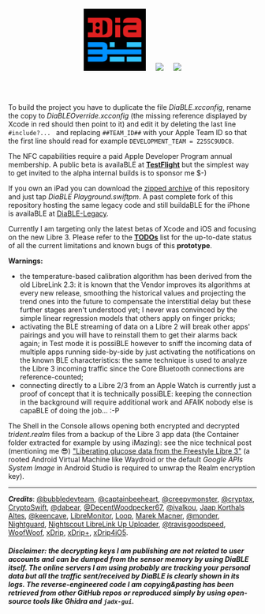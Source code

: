 <p align="center"><img src="./DiaBLE/Assets.xcassets/AppIcon.appiconset/Icon.png" width="25%" /> &nbsp; &nbsp; <img src="https://github.com/gui-dos/DiaBLE/assets/7220550/901ad341-edfb-426e-9617-6763cf377447" width="20.5%"/> &nbsp; &nbsp; <img src="https://github.com/gui-dos/DiaBLE/assets/7220550/57aa2b5f-6458-42a8-8d86-23eeb5260206" width="20.5%" /></p>
<br><br>

To build the project you have to duplicate the file _DiaBLE.xcconfig_, rename the copy to _DiaBLEOverride.xcconfig_ (the missing reference displayed by Xcode in red should then point to it) and edit it by deleting the last line `#include?... ` and replacing `##TEAM_ID##` with your Apple Team ID so that the first line should read for example `DEVELOPMENT_TEAM = Z25SC9UDC8`.

The NFC capabilities require a paid Apple Developer Program annual membership. A public beta is availaBLE at **[TestFlight](https://testflight.apple.com/join/H48doU3l)** but the simplest way to get invited to the alpha internal builds is to sponsor me $-)

If you own an iPad you can download the [zipped archive](https://github.com/gui-dos/DiaBLE/archive/refs/heads/main.zip) of this repository and just tap _DiaBLE Playground.swiftpm_. A past complete fork of this repository hosting the same legacy code and still buildaBLE for the iPhone is availaBLE at [DiaBLE-Legacy](https://github.com/gui-dos/DiaBLE-Legacy).

Currently I am targeting only the latest betas of Xcode and iOS and focusing on the new Libre 3. Please refer to the [**TODOs**](https://github.com/gui-dos/DiaBLE/blob/main/TODO.md) list for the up-to-date status of all the current limitations and known bugs of this **prototype**.

**Warnings:**
  * the temperature-based calibration algorithm has been derived from the old LibreLink 2.3: it is known that the Vendor improves its algorithms at every new release, smoothing the historical values and projecting the trend ones into the future to compensate the interstitial delay but these further stages aren't understood yet; I never was convinced by the simple linear regression models that others apply on finger pricks;
  * activating the BLE streaming of data on a Libre 2 will break other apps' pairings and you will have to reinstall them to get their alarms back again; in Test mode it is possiBLE however to sniff the incoming data of multiple apps running side-by-side by just activating the notifications on the known BLE characteristics: the same technique is used to analyze the Libre 3 incoming traffic since the Core Bluetooth connections are reference-counted;
  * connecting directly to a Libre 2/3 from an Apple Watch is currently just a proof of concept that it is technically possiBLE: keeping the connection in the background will require additional work and AFAIK nobody else is capaBLE of doing the job... :-P
  
The Shell in the Console allows opening both encrypted and decrypted _trident.realm_ files from a backup of the Libre 3 app data (the Container folder extracted for example by using iMazing): see the nice technical post (mentioning me 😎) ["Liberating glucose data from the Freestyle Libre 3"](https://frdmtoplay.com/freeing-glucose-data-from-the-freestyle-libre-3/) (a rooted Android Virtual Machine like Waydroid or the default _Google APIs System Image_ in Android Studio is required to unwrap the Realm encryption key).

---
***Credits***: [@bubbledevteam](https://github.com/bubbledevteam), [@captainbeeheart](https://github.com/captainbeeheart), [@creepymonster](https://github.com/creepymonster), [@cryptax](https://github.com/cryptax), [CryptoSwift](https://github.com/krzyzanowskim/CryptoSwift), [@dabear](https://github.com/dabear), [@DecentWoodpecker67](https://github.com/DecentWoodpecker67), [@ivalkou](https://github.com/ivalkou), [Jaap Korthals Altes](https://github.com/j-kaltes), [@keencave](https://github.com/keencave), [LibreMonitor](https://github.com/UPetersen/LibreMonitor/tree/Swift4), [Loop](https://github.com/LoopKit/Loop), [Marek Macner](https://github.com/MarekM60), [@monder](https://github.com/monder), [Nightguard]( https://github.com/nightscout/nightguard), [Nightscout LibreLink Up Uploader](https://github.com/timoschlueter/nightscout-librelink-up), [@travisgoodspeed](https://github.com/travisgoodspeed), [WoofWoof](https://github.com/gshaviv/ninety-two), [xDrip](https://github.com/Faifly/xDrip), [xDrip+](https://github.com/NightscoutFoundation/xDrip), [xDrip4iO5](https://github.com/JohanDegraeve/xdripswift).

###### ***Disclaimer: the decrypting keys I am publishing are not related to user accounts and can be dumped from the sensor memory by using DiaBLE itself. The online servers I am using probably are tracking your personal data but all the traffic sent/received by DiaBLE is clearly shown in its logs. The reverse-engineered code I am copying&pasting has been retrieved from other GitHub repos or reproduced simply by using open-source tools like Ghidra and `jadx-gui`.***
